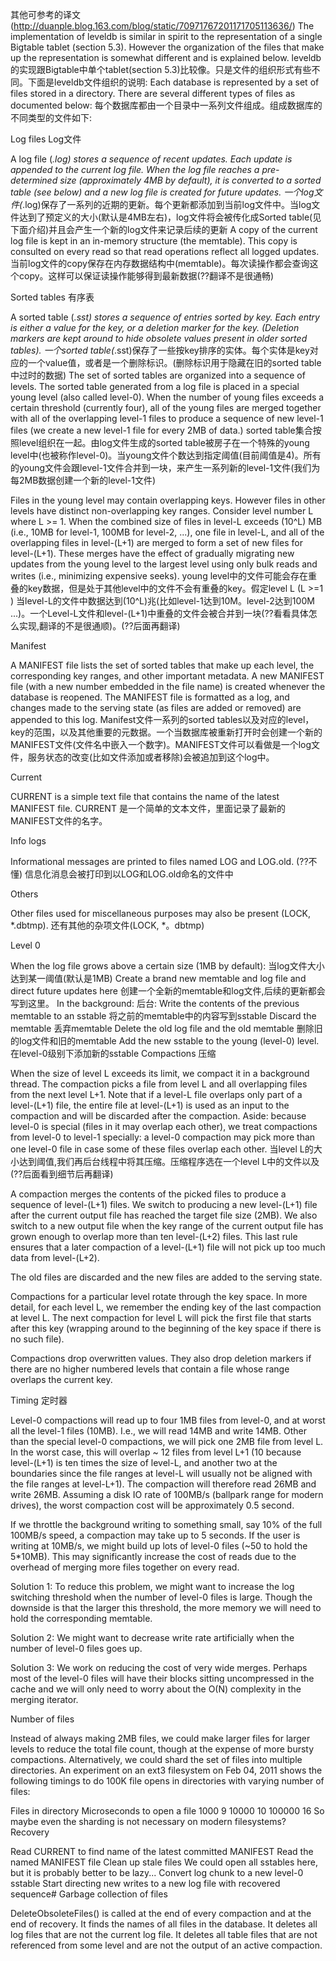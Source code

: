 其他可参考的译文(http://duanple.blog.163.com/blog/static/70971767201171705113636/)
The implementation of leveldb is similar in spirit to the representation of a single Bigtable tablet (section 5.3). However the organization of the files that make up the representation is somewhat different and is explained below.
leveldb的实现跟Bigtable中单个tablet(section 5.3)比较像。只是文件的组织形式有些不同。下面是leveldb文件组织的说明:
Each database is represented by a set of files stored in a directory. There are several different types of files as documented below:
每个数据库都由一个目录中一系列文件组成。组成数据库的不同类型的文件如下:

Log files Log文件

A log file (*.log) stores a sequence of recent updates. Each update is appended to the current log file. When the log file reaches a pre-determined size (approximately 4MB by default), it is converted to a sorted table (see below) and a new log file is created for future updates.
一个log文件(*.log)保存了一系列的近期的更新。每个更新都添加到当前log文件中。当log文件达到了预定义的大小(默认是4MB左右)，log文件将会被传化成Sorted table(见下面介绍)并且会产生一个新的log文件来记录后续的更新
A copy of the current log file is kept in an in-memory structure (the memtable). This copy is consulted on every read so that read operations reflect all logged updates.
当前log文件的copy保存在内存数据结构中(memtable)。每次读操作都会查询这个copy。这样可以保证读操作能够得到最新数据(??翻译不是很通畅)

Sorted tables 有序表

A sorted table (*.sst) stores a sequence of entries sorted by key. Each entry is either a value for the key, or a deletion marker for the key. (Deletion markers are kept around to hide obsolete values present in older sorted tables).
一个sorted table(*.sst)保存了一些按key排序的实体。每个实体是key对应的一个value值，或者是一个删除标识。(删除标识用于隐藏在旧的sorted table中过时的数据)
The set of sorted tables are organized into a sequence of levels. The sorted table generated from a log file is placed in a special young level (also called level-0). When the number of young files exceeds a certain threshold (currently four), all of the young files are merged together with all of the overlapping level-1 files to produce a sequence of new level-1 files (we create a new level-1 file for every 2MB of data.)
sorted table集合按照level组织在一起。由log文件生成的sorted table被房子在一个特殊的young level中(也被称作level-0)。当young文件个数达到指定阈值(目前阈值是4)。所有的young文件会跟level-1文件合并到一块，来产生一系列新的level-1文件(我们为每2MB数据创建一个新的level-1文件)

Files in the young level may contain overlapping keys. However files in other levels have distinct non-overlapping key ranges. Consider level number L where L >= 1. When the combined size of files in level-L exceeds (10^L) MB (i.e., 10MB for level-1, 100MB for level-2, ...), one file in level-L, and all of the overlapping files in level-(L+1) are merged to form a set of new files for level-(L+1). These merges have the effect of gradually migrating new updates from the young level to the largest level using only bulk reads and writes (i.e., minimizing expensive seeks).
young level中的文件可能会存在重叠的key数据，但是处于其他level中的文件不会有重叠的key。假定level L (L >=1 ) 当level-L的文件中数据达到(10^L)兆(比如level-1达到10M。level-2达到100M ...)。一个Level-L文件和level-(L+1)中重叠的文件会被合并到一块(??看看具体怎么实现,翻译的不是很通顺)。(??后面再翻译)

Manifest

A MANIFEST file lists the set of sorted tables that make up each level, the corresponding key ranges, and other important metadata. A new MANIFEST file (with a new number embedded in the file name) is created whenever the database is reopened. The MANIFEST file is formatted as a log, and changes made to the serving state (as files are added or removed) are appended to this log.
Manifest文件一系列的sorted tables以及对应的level，key的范围，以及其他重要的元数据。一个当数据库被重新打开时会创建一个新的MANIFEST文件(文件名中嵌入一个数字)。MANIFEST文件可以看做是一个log文件，服务状态的改变(比如文件添加或者移除)会被追加到这个log中。

Current

CURRENT is a simple text file that contains the name of the latest MANIFEST file.
CURRENT 是一个简单的文本文件，里面记录了最新的MANIFEST文件的名字。

Info logs

Informational messages are printed to files named LOG and LOG.old.
(??不懂) 信息化消息会被打印到以LOG和LOG.old命名的文件中

Others

Other files used for miscellaneous purposes may also be present (LOCK, *.dbtmp).
还有其他的杂项文件(LOCK, *。dbtmp)

Level 0

When the log file grows above a certain size (1MB by default):
当log文件大小达到某一阈值(默认是1MB)
Create a brand new memtable and log file and direct future updates here
创建一个全新的memtable和log文件,后续的更新都会写到这里。
In the background:
后台:
Write the contents of the previous memtable to an sstable
将之前的memtable中的内容写到sstable
Discard the memtable
丢弃memtable
Delete the old log file and the old memtable
删除旧的log文件和旧的memtable
Add the new sstable to the young (level-0) level.
在level-0级别下添加新的sstable
Compactions
压缩

When the size of level L exceeds its limit, we compact it in a background thread. The compaction picks a file from level L and all overlapping files from the next level L+1. Note that if a level-L file overlaps only part of a level-(L+1) file, the entire file at level-(L+1) is used as an input to the compaction and will be discarded after the compaction. Aside: because level-0 is special (files in it may overlap each other), we treat compactions from level-0 to level-1 specially: a level-0 compaction may pick more than one level-0 file in case some of these files overlap each other.
当level L的大小达到阈值,我们再后台线程中将其压缩。压缩程序选在一个level L中的文件以及(??后面看到细节后再翻译)

A compaction merges the contents of the picked files to produce a sequence of level-(L+1) files. We switch to producing a new level-(L+1) file after the current output file has reached the target file size (2MB). We also switch to a new output file when the key range of the current output file has grown enough to overlap more than ten level-(L+2) files. This last rule ensures that a later compaction of a level-(L+1) file will not pick up too much data from level-(L+2).

The old files are discarded and the new files are added to the serving state.

Compactions for a particular level rotate through the key space. In more detail, for each level L, we remember the ending key of the last compaction at level L. The next compaction for level L will pick the first file that starts after this key (wrapping around to the beginning of the key space if there is no such file).

Compactions drop overwritten values. They also drop deletion markers if there are no higher numbered levels that contain a file whose range overlaps the current key.

Timing 定时器

Level-0 compactions will read up to four 1MB files from level-0, and at worst all the level-1 files (10MB). I.e., we will read 14MB and write 14MB.
Other than the special level-0 compactions, we will pick one 2MB file from level L. In the worst case, this will overlap ~ 12 files from level L+1 (10 because level-(L+1) is ten times the size of level-L, and another two at the boundaries since the file ranges at level-L will usually not be aligned with the file ranges at level-L+1). The compaction will therefore read 26MB and write 26MB. Assuming a disk IO rate of 100MB/s (ballpark range for modern drives), the worst compaction cost will be approximately 0.5 second.

If we throttle the background writing to something small, say 10% of the full 100MB/s speed, a compaction may take up to 5 seconds. If the user is writing at 10MB/s, we might build up lots of level-0 files (~50 to hold the 5*10MB). This may significantly increase the cost of reads due to the overhead of merging more files together on every read.

Solution 1: To reduce this problem, we might want to increase the log switching threshold when the number of level-0 files is large. Though the downside is that the larger this threshold, the more memory we will need to hold the corresponding memtable.

Solution 2: We might want to decrease write rate artificially when the number of level-0 files goes up.

Solution 3: We work on reducing the cost of very wide merges. Perhaps most of the level-0 files will have their blocks sitting uncompressed in the cache and we will only need to worry about the O(N) complexity in the merging iterator.

Number of files

Instead of always making 2MB files, we could make larger files for larger levels to reduce the total file count, though at the expense of more bursty compactions. Alternatively, we could shard the set of files into multiple directories.
An experiment on an ext3 filesystem on Feb 04, 2011 shows the following timings to do 100K file opens in directories with varying number of files:

Files in directory  Microseconds to open a file
1000    9
10000   10
100000  16
So maybe even the sharding is not necessary on modern filesystems?
Recovery

Read CURRENT to find name of the latest committed MANIFEST
Read the named MANIFEST file
Clean up stale files
We could open all sstables here, but it is probably better to be lazy...
Convert log chunk to a new level-0 sstable
Start directing new writes to a new log file with recovered sequence#
Garbage collection of files

DeleteObsoleteFiles() is called at the end of every compaction and at the end of recovery. It finds the names of all files in the database. It deletes all log files that are not the current log file. It deletes all table files that are not referenced from some level and are not the output of an active compaction.
